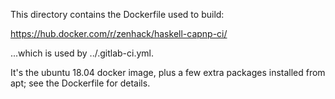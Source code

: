 This directory contains the Dockerfile used to build:

<https://hub.docker.com/r/zenhack/haskell-capnp-ci/>

...which is used by ../.gitlab-ci.yml.

It's the ubuntu 18.04 docker image, plus a few extra packages installed
from apt; see the Dockerfile for details.
